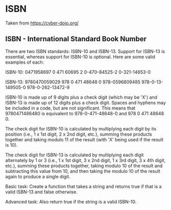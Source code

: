 # ISBN

Taken from https://cyber-dojo.org/

ISBN - International Standard Book Number
-----------------------------------------
There are two ISBN standards: ISBN-10 and ISBN-13. Support for ISBN-13 is essential, whereas support for ISBN-10 is
optional.
Here are some valid examples of each:

ISBN-10:
0471958697
0 471 60695 2
0-470-84525-2
0-321-14653-0

ISBN-13:
9780470059029
978 0 471 48648 0
978-0596809485
978-0-13-149505-0
978-0-262-13472-9

ISBN-10 is made up of 9 digits plus a check digit (which may be 'X') and ISBN-13 is made up of 12 digits plus a check
digit. Spaces and hyphens may be included in a code, but are not significant. This means that 9780471486480 is
equivalent to 978-0-471-48648-0 and 978 0 471 48648 0.

The check digit for ISBN-10 is calculated by multiplying each digit by its position (i.e., 1 x 1st digit, 2 x 2nd digit,
etc.), summing these products together and taking modulo 11 of the result (with 'X' being used if the result is 10).

The check digit for ISBN-13 is calculated by multiplying each digit alternately by 1 or 3 (i.e., 1 x 1st digit, 3 x 2nd
digit, 1 x 3rd digit, 3 x 4th digit, etc.), summing these products together, taking modulo 10 of the result and
subtracting this value from 10, and then taking the modulo 10 of the result again to produce a single digit.

Basic task:
Create a function that takes a string and returns true if that is a valid ISBN-13 and false otherwise.

Advanced task:
Also return true if the string is a valid ISBN-10.
